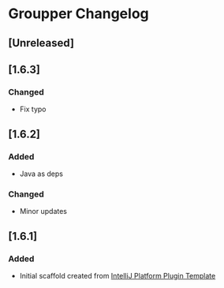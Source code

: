<!-- Keep a Changelog guide -> https://keepachangelog.com -->

# Groupper Changelog

## [Unreleased]
## [1.6.3]
### Changed
- Fix typo

## [1.6.2]
### Added
- Java as deps

### Changed
- Minor updates

## [1.6.1]
### Added
- Initial scaffold created from [IntelliJ Platform Plugin Template](https://github.com/JetBrains/intellij-platform-plugin-template)
